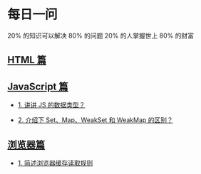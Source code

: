 <!--
 * @Author: your name
 * @Date: 2020-12-28 14:56:36
 * @LastEditTime: 2020-12-30 11:27:38
 * @LastEditors: Please set LastEditors
 * @Description: In User Settings Edit
 * @FilePath: \Github-Repositories\Interview-Questions\README.md
-->

# 每日一问

20% 的知识可以解决 80% 的问题
20% 的人掌握世上 80% 的财富

## [HTML 篇](https://github.com/dishui1238/Interview-Questions/tree/main/Browser)

## [JavaScript 篇](https://github.com/dishui1238/Interview-Questions/tree/main/HTML)

- [1. 讲讲 JS 的数据类型？](https://github.com/dishui1238/Interview-Questions/tree/main/HTML#1-讲讲-js-的数据类型)

- [2. 介绍下 Set、Map、WeakSet 和 WeakMap 的区别？](https://github.com/dishui1238/Interview-Questions/tree/main/HTML#2-介绍下-set-map-weakset-和-weakmap-的区别)

## [浏览器篇](https://github.com/dishui1238/Interview-Questions/tree/main/JavaScript)

- [1. 简述浏览器缓存读取规则](#1-简述浏览器缓存读取规则)
